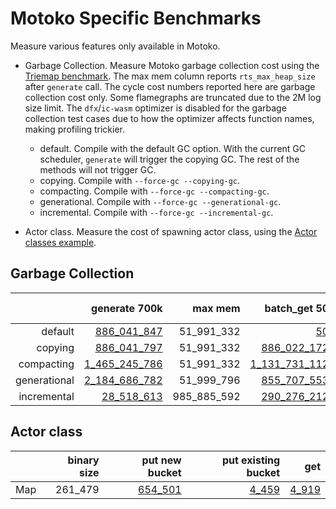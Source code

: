 # Motoko Specific Benchmarks

Measure various features only available in Motoko.

* Garbage Collection. Measure Motoko garbage collection cost using the [Triemap benchmark](https://github.com/dfinity/canister-profiling/blob/main/collections/motoko/src/triemap.mo). The max mem column reports `rts_max_heap_size` after `generate` call. The cycle cost numbers reported here are garbage collection cost only. Some flamegraphs are truncated due to the 2M log size limit. The `dfx`/`ic-wasm` optimizer is disabled for the garbage collection test cases due to how the optimizer affects function names, making profiling trickier.

  - default. Compile with the default GC option. With the current GC scheduler, `generate` will trigger the copying GC. The rest of the methods will not trigger GC.
  - copying. Compile with `--force-gc --copying-gc`.
  - compacting. Compile with `--force-gc --compacting-gc`.
  - generational. Compile with `--force-gc --generational-gc`.
  - incremental. Compile with `--force-gc --incremental-gc`.

* Actor class. Measure the cost of spawning actor class, using the [Actor classes example](https://github.com/dfinity/examples/tree/master/motoko/classes).




## Garbage Collection

| |generate 700k|max mem|batch_get 50|batch_put 50|batch_remove 50|
|--:|--:|--:|--:|--:|--:|
|default|[886_041_847](default_init.svg)|51_991_332|[50](default_get.svg)|[50](default_put.svg)|[50](default_remove.svg)|
|copying|[886_041_797](copying_init.svg)|51_991_332|[886_022_172](copying_get.svg)|[886_091_260](copying_put.svg)|[886_024_340](copying_remove.svg)|
|compacting|[1_465_245_786](compacting_init.svg)|51_991_332|[1_131_731_112](compacting_get.svg)|[1_337_770_678](compacting_put.svg)|[1_364_176_157](compacting_remove.svg)|
|generational|[2_184_686_782](generational_init.svg)|51_999_796|[855_707_553](generational_get.svg)|[1_057_794](generational_put.svg)|[947_862](generational_remove.svg)|
|incremental|[28_518_613](incremental_init.svg)|985_885_592|[290_276_212](incremental_get.svg)|[292_998_697](incremental_put.svg)|[292_988_797](incremental_remove.svg)|


## Actor class

| |binary size|put new bucket|put existing bucket|get|
|--|--:|--:|--:|--:|
|Map|261_479|[654_501](map_put.svg)|[4_459](map_put_existing.svg)|[4_919](map_get.svg)|

